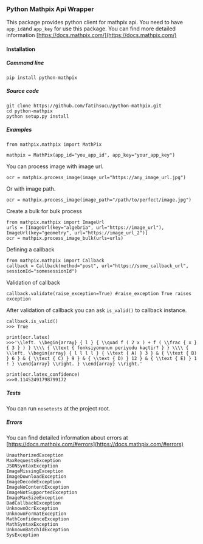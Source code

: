 ### Python Mathpix Api Wrapper
This package provides python client for mathpix api. You need to have `app_id`and `app_key` for use this package. You can find more detailed information [https://docs.mathpix.com/](https://docs.mathpix.com/)

#### Installation
##### Command line
```
pip install python-mathpix
```

##### Source code
```
git clone https://github.com/fatihsucu/python-mathpix.git
cd python-mathpix
python setup.py install
```

##### Examples
```
from mathpix.mathpix import MathPix

mathpix = MathPix(app_id="you_app_id", app_key="your_app_key")
```
You can process image with image url.
```
ocr = matphix.process_image(image_url="https://any_image_url.jpg")
```
Or with image path.
```
ocr = mathpix.process_image(image_path="/path/to/perfect/image.jpg")
```
Create a bulk for bulk process
```
from mathpix.mathpix import ImageUrl
urls = [ImageUrl(key="algebria", url="https://image_url"), ImageUrl(key="geometry", url="https://image_url_2")]
ocr = mathpix.process_image_bulk(urls=urls)
```

Defining a callback
```
from mathpix.mathpix import Callback
callback = Callback(method="post", url="https://some_callback_url", sessionId="somesessionId")
```
Validation of callback
```
callback.validate(raise_exception=True) #raise_exception True raises exception
```
After validation of callback you can ask `is_valid()` to callback instance.
```
callback.is_valid()
>>> True
```

```
print(ocr.latex)
>>>'\\left. \\begin{array} { l } { \\quad f ( 2 x ) + f ( \\frac { x } { 3 } ) } \\\\ { \\text { fonksiyonunun periyodu kaçtir? } } \\\\ { \\left. \\begin{array} { l l l l } { \\text { A) } 3 } & { \\text { B) } 6 } & { \\text { C) } 9 } & { \\text { D) } 12 } & { \\text { E) } 1 ! } \\end{array} \\right. } \\end{array} \\right.'

print(ocr.latex_confidence)
>>>0.11452491798799172
```

##### Tests
You can run `nosetests` at the project root.

##### Errors
You can find detailed information about errors at [https://docs.mathpix.com/#errors](https://docs.mathpix.com/#errors)
```
UnauthorizedException  
MaxRequestsException
JSONSyntaxException  
ImageMissingException
ImageDownloadException   
ImageDecodeException
ImageNoContentException
ImageNotSupportedException
ImageMaxSizeException
BadCallbackException
UnknownOcrException
UnknownFormatException
MathConfidenceException
MathSyntaxException
UnknownBatchIdException
SysException 
```
